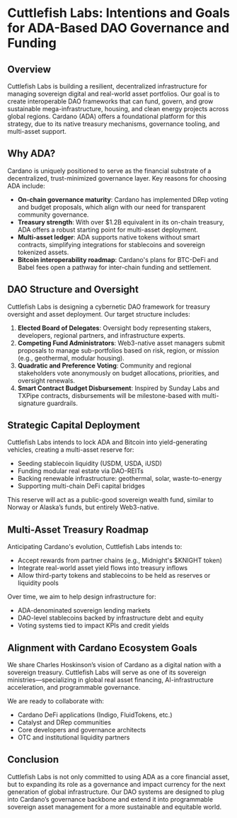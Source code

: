 # Cuttlefish Labs: Intentions and Goals for ADA-Based DAO Governance and Funding

## Overview
Cuttlefish Labs is building a resilient, decentralized infrastructure for managing sovereign digital and real-world asset portfolios. Our goal is to create interoperable DAO frameworks that can fund, govern, and grow sustainable mega-infrastructure, housing, and clean energy projects across global regions. Cardano (ADA) offers a foundational platform for this strategy, due to its native treasury mechanisms, governance tooling, and multi-asset support.

## Why ADA?
Cardano is uniquely positioned to serve as the financial substrate of a decentralized, trust-minimized governance layer. Key reasons for choosing ADA include:

- **On-chain governance maturity**: Cardano has implemented DRep voting and budget proposals, which align with our need for transparent community governance.
- **Treasury strength**: With over $1.2B equivalent in its on-chain treasury, ADA offers a robust starting point for multi-asset deployment.
- **Multi-asset ledger**: ADA supports native tokens without smart contracts, simplifying integrations for stablecoins and sovereign tokenized assets.
- **Bitcoin interoperability roadmap**: Cardano's plans for BTC-DeFi and Babel fees open a pathway for inter-chain funding and settlement.

## DAO Structure and Oversight
Cuttlefish Labs is designing a cybernetic DAO framework for treasury oversight and asset deployment. Our target structure includes:

1. **Elected Board of Delegates**: Oversight body representing stakers, developers, regional partners, and infrastructure experts.
2. **Competing Fund Administrators**: Web3-native asset managers submit proposals to manage sub-portfolios based on risk, region, or mission (e.g., geothermal, modular housing).
3. **Quadratic and Preference Voting**: Community and regional stakeholders vote anonymously on budget allocations, priorities, and oversight renewals.
4. **Smart Contract Budget Disbursement**: Inspired by Sunday Labs and TXPipe contracts, disbursements will be milestone-based with multi-signature guardrails.

## Strategic Capital Deployment
Cuttlefish Labs intends to lock ADA and Bitcoin into yield-generating vehicles, creating a multi-asset reserve for:

- Seeding stablecoin liquidity (USDM, USDA, iUSD)
- Funding modular real estate via DAO-REITs
- Backing renewable infrastructure: geothermal, solar, waste-to-energy
- Supporting multi-chain DeFi capital bridges

This reserve will act as a public-good sovereign wealth fund, similar to Norway or Alaska’s funds, but entirely Web3-native.

## Multi-Asset Treasury Roadmap
Anticipating Cardano's evolution, Cuttlefish Labs intends to:

- Accept rewards from partner chains (e.g., Midnight's $KNIGHT token)
- Integrate real-world asset yield flows into treasury inflows
- Allow third-party tokens and stablecoins to be held as reserves or liquidity pools

Over time, we aim to help design infrastructure for:

- ADA-denominated sovereign lending markets
- DAO-level stablecoins backed by infrastructure debt and equity
- Voting systems tied to impact KPIs and credit yields

## Alignment with Cardano Ecosystem Goals
We share Charles Hoskinson’s vision of Cardano as a digital nation with a sovereign treasury. Cuttlefish Labs will serve as one of its sovereign ministries—specializing in global real asset financing, AI-infrastructure acceleration, and programmable governance.

We are ready to collaborate with:

- Cardano DeFi applications (Indigo, FluidTokens, etc.)
- Catalyst and DRep communities
- Core developers and governance architects
- OTC and institutional liquidity partners

## Conclusion
Cuttlefish Labs is not only committed to using ADA as a core financial asset, but to expanding its role as a governance and impact currency for the next generation of global infrastructure. Our DAO systems are designed to plug into Cardano’s governance backbone and extend it into programmable sovereign asset management for a more sustainable and equitable world.
